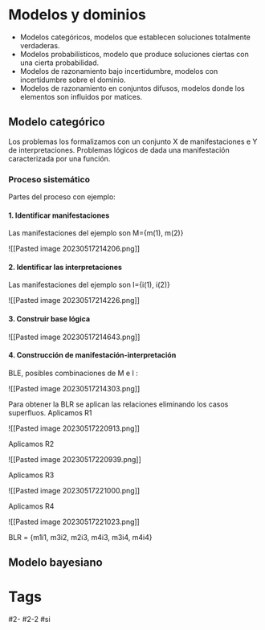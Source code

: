 # Modelos y dominios
- Modelos categóricos, modelos que establecen soluciones totalmente verdaderas.
- Modelos probabilísticos, modelo que produce soluciones ciertas con una cierta probabilidad.
- Modelos de razonamiento bajo incertidumbre, modelos con incertidumbre sobre el dominio.
- Modelos de razonamiento en conjuntos difusos, modelos donde los elementos son influidos por matices.

## Modelo categórico
Los problemas los formalizamos con un conjunto X de manifestaciones e Y de interpretaciones.
Problemas lógicos de dada una manifestación caracterizada por una función.
### Proceso sistemático
Partes del proceso con ejemplo:
#### 1. Identificar manifestaciones
Las manifestaciones del ejemplo son M={m(1), m(2)}

![[Pasted image 20230517214206.png]]

#### 2. Identificar las interpretaciones
Las manifestaciones del ejemplo son I={i(1), i(2)}

![[Pasted image 20230517214226.png]]

#### 3. Construir base lógica

![[Pasted image 20230517214643.png]]

#### 4. Construcción de manifestación-interpretación
BLE, posibles combinaciones de M e I :

![[Pasted image 20230517214303.png]]

Para obtener la BLR se aplican las relaciones eliminando los casos superfluos.
Aplicamos R1

![[Pasted image 20230517220913.png]]

Aplicamos R2

![[Pasted image 20230517220939.png]]

Aplicamos R3

![[Pasted image 20230517221000.png]]

Aplicamos R4

![[Pasted image 20230517221023.png]]

BLR = {m1i1, m3i2, m2i3, m4i3, m3i4, m4i4}
## Modelo bayesiano

# Tags
#2- 
#2-2 
#si 